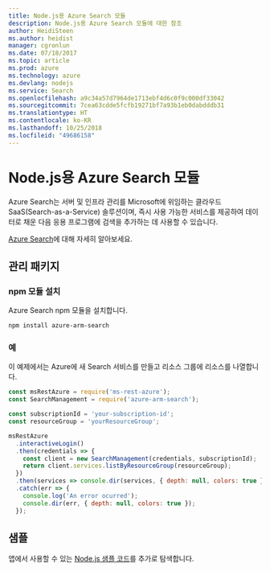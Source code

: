 ```yaml
---
title: Node.js용 Azure Search 모듈
description: Node.js용 Azure Search 모듈에 대한 참조
author: HeidiSteen
ms.author: heidist
manager: cgronlun
ms.date: 07/18/2017
ms.topic: article
ms.prod: azure
ms.technology: azure
ms.devlang: nodejs
ms.service: Search
ms.openlocfilehash: a9c34a57d7964de1713ebf4d6c0f9c000df33042
ms.sourcegitcommit: 7cea63cdde5fcfb19271bf7a93b1eb0dabdddb31
ms.translationtype: HT
ms.contentlocale: ko-KR
ms.lasthandoff: 10/25/2018
ms.locfileid: "49686158"
---
```

# <a name="azure-search-modules-for-nodejs"></a>Node.js용 Azure Search 모듈

Azure Search는 서버 및 인프라 관리를 Microsoft에 위임하는 클라우드 SaaS(Search-as-a-Service) 솔루션이며, 즉시 사용 가능한 서비스를 제공하여 데이터로 채운 다음 응용 프로그램에 검색을 추가하는 데 사용할 수 있습니다.

[Azure Search](https://docs.microsoft.com/azure/search/search-what-is-azure-search)에 대해 자세히 알아보세요.

## <a name="management-package"></a>관리 패키지

### <a name="install-the-npm-module"></a>npm 모듈 설치

Azure Search npm 모듈을 설치합니다.

```bash
npm install azure-arm-search
```

### <a name="example"></a>예

이 예제에서는 Azure에 새 Search 서비스를 만들고 리소스 그룹에 리소스를 나열합니다.

```javascript
const msRestAzure = require('ms-rest-azure');
const SearchManagement = require('azure-arm-search');

const subscriptionId = 'your-subscription-id';
const resourceGroup = 'yourResourceGroup';

msRestAzure
  .interactiveLogin()
  .then(credentials => {
    const client = new SearchManagement(credentials, subscriptionId);
    return client.services.listByResourceGroup(resourceGroup);
  })
  .then(services => console.dir(services, { depth: null, colors: true }))
  .catch(err => {
    console.log('An error ocurred');
    console.dir(err, { depth: null, colors: true });
  });
```

## <a name="samples"></a>샘플

앱에서 사용할 수 있는 [Node.js 샘플 코드](https://azure.microsoft.com/resources/samples/?platform=nodejs)를 추가로 탐색합니다.
